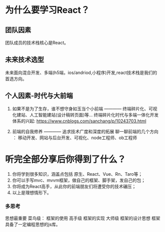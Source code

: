 # 为什么要学习React？

## 团队因素

团队成员的技术栈核心是React。

## 未来技术选型

未来面向混合开发、多端(h5端，ios/andriod,小程序)开发,react技术栈是我们的首选方向。

## 个人因素-时代与大前端
1.  如果不是为了生存，谁不想守身如玉当个小前端  ———— 终端碎片化、可视化建站、人工智能建站(设计稿转页面)等… 
终端碎片化时代与多端一体化开发体系的兴起: https://www.cnblogs.com/sanchang/p/10243703.html

2.  前端的自我修养 ———— 追求技术广度和深度的拓展
聊一聊前端的几个方向 ： 
移动开发、网站与后台开发、可视化、node工程师、ob工程师


# 听完全部分享后你得到了什么？

1.  你将学到很多知识，涵盖点包括 原生、React、Vue、Rn、Taro等；
2.  你可以手写mvc、mvvm框架，做自己的框架、脚手架，发自己的包；
3.  你将成为React高手，从此你的前端朋友们将遭受你的技术碾压；
4.  以上是理想情形下。

### 多思考
思想最重要
菜鸟级：  框架的使用
高手级   框架的实现
大师级   框架的设计思想
框架    具备了一定编程思想的js库。






